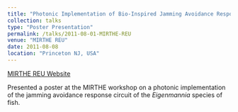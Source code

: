 ```yaml
---
title: "Photonic Implementation of Bio-Inspired Jamming Avoidance Response Architecture"
collection: talks
type: "Poster Presentation"
permalink: /talks/2011-08-01-MIRTHE-REU
venue: "MIRTHE REU"
date: 2011-08-08
location: "Princeton NJ, USA"
---
```


[MIRTHE REU Website](http://www.mirthe-erc.org/mirthecenter/)

Presented a poster at the MIRTHE workshop on a photonic implementation of the jamming avoidance response circuit of the *Eigenmannia* species of fish.
